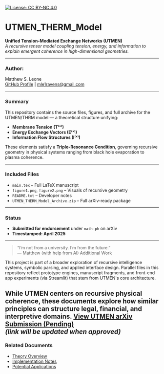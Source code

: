 [![License: CC BY-NC 4.0](https://img.shields.io/badge/License-BY--NC%204.0-lightgrey.svg)](https://creativecommons.org/licenses/by-nc/4.0/)
# UTMEN_THERM_Model

**Unified Tension-Mediated Exchange Networks (UTMEN)**  
_A recursive tensor model coupling tension, energy, and information to explain emergent coherence in high-dimensional geometries._

---

### Author:
Matthew S. Leone  
[GitHub Profile](https://github.com/Lykon3) | [mle1ravens@gmail.com](mailto:mle1ravens@gmail.com)

---

### Summary

This repository contains the source files, figures, and full archive for the UTMEN/THRM model — a theoretical structure unifying:

- **Membrane Tension (T⁽ˣ⁾)**
- **Energy Exchange Vectors (E⁽ˣ⁾)**
- **Information Flow Structures (I⁽ˣ⁾)**

These elements satisfy a **Triple-Resonance Condition**, governing recursive geometry in physical systems ranging from black hole evaporation to plasma coherence.

---

### Included Files

- `main.tex` – Full LaTeX manuscript  
- `figure1.png`, `figure2.png` – Visuals of recursive geometry  
- `README.txt` – Developer notes  
- `UTMEN_THERM_Model_Archive.zip` – Full arXiv-ready package

---

### Status

- **Submitted for endorsement** under `math-ph` on arXiv  
- **Timestamped: April 2025**

---

> “I’m not from a university. I’m from the future.”  
> — Matthew (with help from AI)
Additional Work

This project is part of a broader exploration of recursive intelligence systems, symbolic parsing, and applied interface design. Parallel files in this repository reflect prototype engines, manuscript fragments, and front-end app experiments (via Streamlit) that stem from UTMEN's core architecture.

While UTMEN centers on recursive physical coherence, these documents explore how similar principles can structure legal, financial, and interpretive domains.
[View UTMEN arXiv Submission (Pending)](https://arxiv.org/)  
*(link will be updated when approved)*
---

### Related Documents

- [Theory Overview](theory_overview.md)
- [Implementation Notes](implementation_notes.md)
- [Potential Applications](potential_applications.md)
